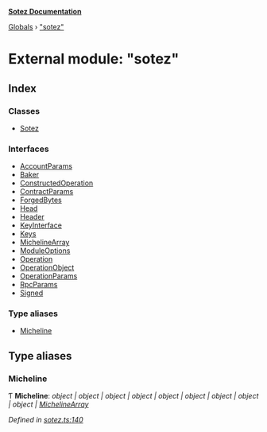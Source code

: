**[Sotez Documentation](../README.md)**

[Globals](../README.md) › [&quot;sotez&quot;](_sotez_.md)

# External module: "sotez"

## Index

### Classes

* [Sotez](../classes/_sotez_.sotez.md)

### Interfaces

* [AccountParams](../interfaces/_sotez_.accountparams.md)
* [Baker](../interfaces/_sotez_.baker.md)
* [ConstructedOperation](../interfaces/_sotez_.constructedoperation.md)
* [ContractParams](../interfaces/_sotez_.contractparams.md)
* [ForgedBytes](../interfaces/_sotez_.forgedbytes.md)
* [Head](../interfaces/_sotez_.head.md)
* [Header](../interfaces/_sotez_.header.md)
* [KeyInterface](../interfaces/_sotez_.keyinterface.md)
* [Keys](../interfaces/_sotez_.keys.md)
* [MichelineArray](../interfaces/_sotez_.michelinearray.md)
* [ModuleOptions](../interfaces/_sotez_.moduleoptions.md)
* [Operation](../interfaces/_sotez_.operation.md)
* [OperationObject](../interfaces/_sotez_.operationobject.md)
* [OperationParams](../interfaces/_sotez_.operationparams.md)
* [RpcParams](../interfaces/_sotez_.rpcparams.md)
* [Signed](../interfaces/_sotez_.signed.md)

### Type aliases

* [Micheline](_sotez_.md#micheline)

## Type aliases

###  Micheline

Ƭ **Micheline**: *object | object | object | object | object | object | object | object | object | [MichelineArray](../interfaces/_sotez_.michelinearray.md)*

*Defined in [sotez.ts:140](https://github.com/AndrewKishino/sotez/blob/0fceff4/src/sotez.ts#L140)*